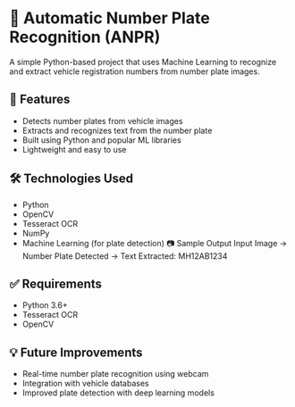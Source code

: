 # 🚗 Automatic Number Plate Recognition (ANPR)

A simple Python-based project that uses Machine Learning to recognize and extract vehicle registration numbers from number plate images.

## 🧠 Features

- Detects number plates from vehicle images
- Extracts and recognizes text from the number plate
- Built using Python and popular ML libraries
- Lightweight and easy to use

## 🛠️ Technologies Used

- Python
- OpenCV
- Tesseract OCR
- NumPy
- Machine Learning (for plate detection)
📷 Sample Output
Input Image → Number Plate Detected → Text Extracted: MH12AB1234

## ✅ Requirements
- Python 3.6+
- Tesseract OCR
- OpenCV

## 💡 Future Improvements
- Real-time number plate recognition using webcam
- Integration with vehicle databases
- Improved plate detection with deep learning models

